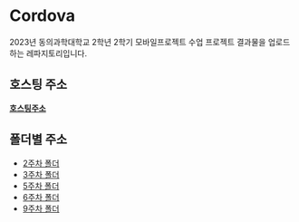 # Cordova
2023년 동의과학대학교 2학년 2학기 모바일프로젝트 수업 프로젝트 결과물을 업로드하는 레파지토리입니다.
## 호스팅 주소
**[호스팅주소](https://kimsinyoung2.github.io/Cordova/)**

## 폴더별 주소
- [2주차 폴더](https://github.com/kimsinyoung2/Cordova/tree/main/week2)
- [3주차 폴더](https://github.com/kimsinyoung2/Cordova/tree/main/week3)
- [5주차 폴더](https://github.com/kimsinyoung2/Cordova/tree/main/week5)
- [6주차 폴더](https://github.com/kimsinyoung2/Cordova/tree/main/week6)
- [9주차 폴더](https://github.com/kimsinyoung2/Cordova/tree/main/week9)
